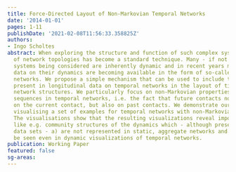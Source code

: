 ```yaml
---
title: Force-Directed Layout of Non-Markovian Temporal Networks
date: '2014-01-01'
pages: 1-11
publishDate: '2021-02-08T11:56:33.358825Z'
authors:
- Ingo Scholtes
abstract: When exploring the structure and function of such complex systems, the visualization
  of network topologies has become a standard technique. Many - if not most - of the
  systems being considered are inherently dynamic and in recent years more and more
  data on their dynamics are becoming available in the form of so-called temporal
  networks. We propose a simple mechanism that can be used to include temporal correlations
  present in longitudinal data on temporal networks in the layout of time-aggregated
  network structures. We particularly focus on non-Markovian properties of contact
  sequences in temporal networks, i.e. the fact that future contacts not only depend
  on the current contact, but also on past contacts. We demonstrate our approach by
  visualising a set of examples for temporal networks with non-Markovian properties.
  The visualisations show that the resulting visualizations reveal important aspects
  like e.g. community structures of the dynamics which - although present in empirical
  data sets - a) are not represented in static, aggregate networks and b) cannot easily
  be seen even in dynamic visualizations of temporal networks.
publication: Working Paper
featured: false
sg-areas:
---
```

